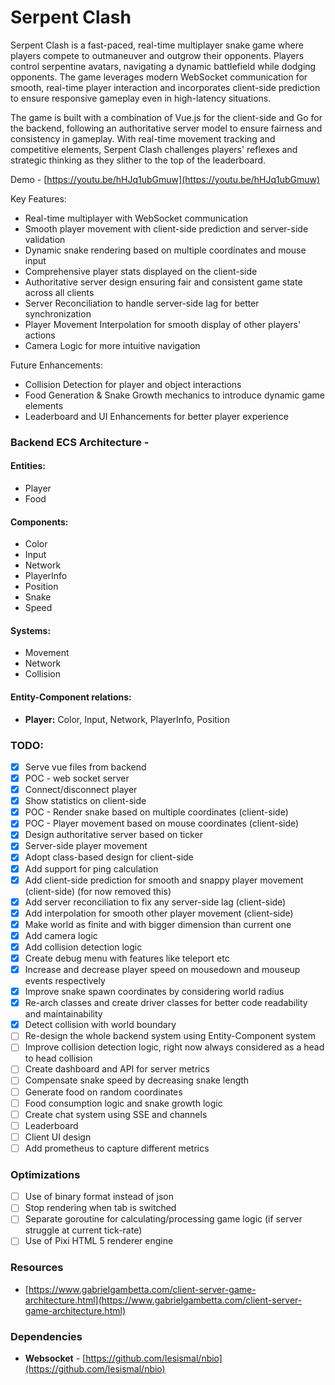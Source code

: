 # Serpent Clash
Serpent Clash is a fast-paced, real-time multiplayer snake game where players compete to outmaneuver and outgrow their opponents. Players control serpentine avatars, navigating a dynamic battlefield while dodging opponents. The game leverages modern WebSocket communication for smooth, real-time player interaction and incorporates client-side prediction to ensure responsive gameplay even in high-latency situations.

The game is built with a combination of Vue.js for the client-side and Go for the backend, following an authoritative server model to ensure fairness and consistency in gameplay. With real-time movement tracking and competitive elements, Serpent Clash challenges players' reflexes and strategic thinking as they slither to the top of the leaderboard.

Demo - [https://youtu.be/hHJq1ubGmuw](https://youtu.be/hHJq1ubGmuw)

Key Features:
- Real-time multiplayer with WebSocket communication
- Smooth player movement with client-side prediction and server-side validation
- Dynamic snake rendering based on multiple coordinates and mouse input
- Comprehensive player stats displayed on the client-side
- Authoritative server design ensuring fair and consistent game state across all clients
- Server Reconciliation to handle server-side lag for better synchronization
- Player Movement Interpolation for smooth display of other players' actions
- Camera Logic for more intuitive navigation

Future Enhancements:
- Collision Detection for player and object interactions
- Food Generation & Snake Growth mechanics to introduce dynamic game elements
- Leaderboard and UI Enhancements for better player experience

### Backend ECS Architecture -

#### Entities:
- Player
- Food

#### Components:
- Color
- Input
- Network
- PlayerInfo
- Position
- Snake
- Speed

#### Systems:
- Movement
- Network
- Collision

#### Entity-Component relations:
- **Player:** Color, Input, Network, PlayerInfo, Position 

### TODO:
- [x] Serve vue files from backend
- [x] POC - web socket server
- [x] Connect/disconnect player
- [x] Show statistics on client-side
- [x] POC - Render snake based on multiple coordinates (client-side)
- [x] POC - Player movement based on mouse coordinates (client-side)
- [x] Design authoritative server based on ticker
- [x] Server-side player movement
- [x] Adopt class-based design for client-side
- [x] Add support for ping calculation
- [x] Add client-side prediction for smooth and snappy player movement (client-side) (for now removed this)
- [x] Add server reconciliation to fix any server-side lag (client-side)
- [x] Add interpolation for smooth other player movement (client-side)
- [x] Make world as finite and with bigger dimension than current one
- [x] Add camera logic
- [x] Add collision detection logic
- [x] Create debug menu with features like teleport etc
- [x] Increase and decrease player speed on mousedown and mouseup events respectively
- [x] Improve snake spawn coordinates by considering world radius
- [x] Re-arch classes and create driver classes for better code readability and maintainability
- [x] Detect collision with world boundary
- [ ] Re-design the whole backend system using Entity-Component system
- [ ] Improve collision detection logic, right now always considered as a head to head collision
- [ ] Create dashboard and API for server metrics
- [ ] Compensate snake speed by decreasing snake length
- [ ] Generate food on random coordinates
- [ ] Food consumption logic and snake growth logic
- [ ] Create chat system using SSE and channels
- [ ] Leaderboard
- [ ] Client UI design
- [ ] Add prometheus to capture different metrics

### Optimizations
- [ ] Use of binary format instead of json
- [ ] Stop rendering when tab is switched
- [ ] Separate goroutine for calculating/processing game logic (if server struggle at current tick-rate)
- [ ] Use of Pixi HTML 5 renderer engine

### Resources
- [https://www.gabrielgambetta.com/client-server-game-architecture.html](https://www.gabrielgambetta.com/client-server-game-architecture.html)

### Dependencies
- **Websocket** - [https://github.com/lesismal/nbio](https://github.com/lesismal/nbio)

